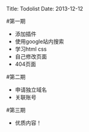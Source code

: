 Title: Todolist
Date: 2013-12-12

#第一期
- 添加插件
- 使用google站内搜索
- 学习html css
- 自己修改页面
- 404页面

#第二期
- 申请独立域名
- 关联账号

#第三期
- 优质内容！
